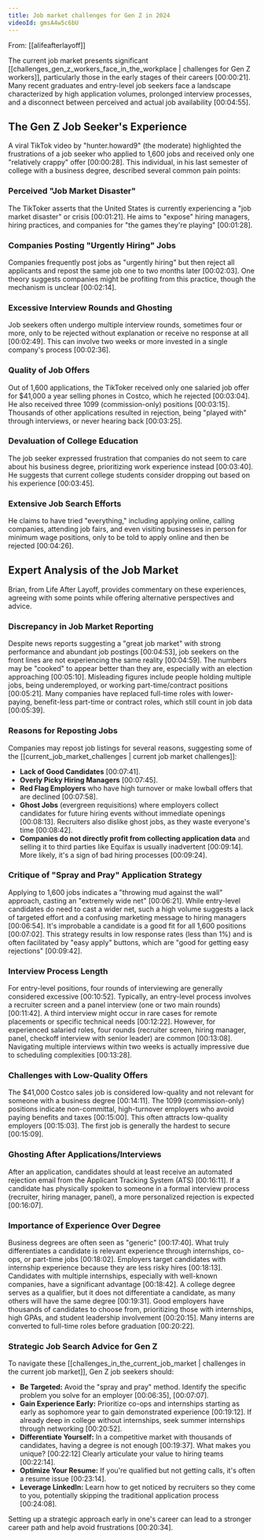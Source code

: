 ```yaml
---
title: Job market challenges for Gen Z in 2024
videoId: gmsA4w5c6bU
---
```


From: [[alifeafterlayoff]] <br/> 

The current job market presents significant [[challenges_gen_z_workers_face_in_the_workplace | challenges for Gen Z workers]], particularly those in the early stages of their careers <a class="yt-timestamp" data-t="00:00:21">[00:00:21]</a>. Many recent graduates and entry-level job seekers face a landscape characterized by high application volumes, prolonged interview processes, and a disconnect between perceived and actual job availability <a class="yt-timestamp" data-t="00:04:55">[00:04:55]</a>.

## The Gen Z Job Seeker's Experience

A viral TikTok video by "hunter.howard9" (the moderate) highlighted the frustrations of a job seeker who applied to 1,600 jobs and received only one "relatively crappy" offer <a class="yt-timestamp" data-t="00:00:28">[00:00:28]</a>. This individual, in his last semester of college with a business degree, described several common pain points:

### Perceived "Job Market Disaster"
The TikToker asserts that the United States is currently experiencing a "job market disaster" or crisis <a class="yt-timestamp" data-t="00:01:21">[00:01:21]</a>. He aims to "expose" hiring managers, hiring practices, and companies for "the games they're playing" <a class="yt-timestamp" data-t="00:01:28">[00:01:28]</a>.

### Companies Posting "Urgently Hiring" Jobs
Companies frequently post jobs as "urgently hiring" but then reject all applicants and repost the same job one to two months later <a class="yt-timestamp" data-t="00:01:52">[00:02:03]</a>. One theory suggests companies might be profiting from this practice, though the mechanism is unclear <a class="yt-timestamp" data-t="00:02:07">[00:02:14]</a>.

### Excessive Interview Rounds and Ghosting
Job seekers often undergo multiple interview rounds, sometimes four or more, only to be rejected without explanation or receive no response at all <a class="yt-timestamp" data-t="00:02:21">[00:02:49]</a>. This can involve two weeks or more invested in a single company's process <a class="yt-timestamp" data-t="00:02:32">[00:02:36]</a>.

### Quality of Job Offers
Out of 1,600 applications, the TikToker received only one salaried job offer for $41,000 a year selling phones in Costco, which he rejected <a class="yt-timestamp" data-t="00:02:53">[00:03:04]</a>. He also received three 1099 (commission-only) positions <a class="yt-timestamp" data-t="00:03:08">[00:03:15]</a>. Thousands of other applications resulted in rejection, being "played with" through interviews, or never hearing back <a class="yt-timestamp" data-t="00:03:16">[00:03:25]</a>.

### Devaluation of College Education
The job seeker expressed frustration that companies do not seem to care about his business degree, prioritizing work experience instead <a class="yt-timestamp" data-t="00:03:31">[00:03:40]</a>. He suggests that current college students consider dropping out based on his experience <a class="yt-timestamp" data-t="00:03:41">[00:03:45]</a>.

### Extensive Job Search Efforts
He claims to have tried "everything," including applying online, calling companies, attending job fairs, and even visiting businesses in person for minimum wage positions, only to be told to apply online and then be rejected <a class="yt-timestamp" data-t="00:04:00">[00:04:26]</a>.

## Expert Analysis of the Job Market
Brian, from Life After Layoff, provides commentary on these experiences, agreeing with some points while offering alternative perspectives and advice.

### Discrepancy in Job Market Reporting
Despite news reports suggesting a "great job market" with strong performance and abundant job postings <a class="yt-timestamp" data-t="00:04:46">[00:04:53]</a>, job seekers on the front lines are not experiencing the same reality <a class="yt-timestamp" data-t="00:04:55">[00:04:59]</a>. The numbers may be "cooked" to appear better than they are, especially with an election approaching <a class="yt-timestamp" data-t="00:05:02">[00:05:10]</a>. Misleading figures include people holding multiple jobs, being underemployed, or working part-time/contract positions <a class="yt-timestamp" data-t="00:05:12">[00:05:21]</a>. Many companies have replaced full-time roles with lower-paying, benefit-less part-time or contract roles, which still count in job data <a class="yt-timestamp" data-t="00:05:23">[00:05:39]</a>.

### Reasons for Reposting Jobs
Companies may repost job listings for several reasons, suggesting some of the [[current_job_market_challenges | current job market challenges]]:
*   **Lack of Good Candidates** <a class="yt-timestamp" data-t="00:07:40">[00:07:41]</a>.
*   **Overly Picky Hiring Managers** <a class="yt-timestamp" data-t="00:07:43">[00:07:45]</a>.
*   **Red Flag Employers** who have high turnover or make lowball offers that are declined <a class="yt-timestamp" data-t="00:07:48">[00:07:58]</a>.
*   **Ghost Jobs** (evergreen requisitions) where employers collect candidates for future hiring events without immediate openings <a class="yt-timestamp" data-t="00:08:01">[00:08:13]</a>. Recruiters also dislike ghost jobs, as they waste everyone's time <a class="yt-timestamp" data-t="00:08:38">[00:08:42]</a>.
*   **Companies do not directly profit from collecting application data** and selling it to third parties like Equifax is usually inadvertent <a class="yt-timestamp" data-t="00:09:01">[00:09:14]</a>. More likely, it's a sign of bad hiring processes <a class="yt-timestamp" data-t="00:09:22">[00:09:24]</a>.

### Critique of "Spray and Pray" Application Strategy
Applying to 1,600 jobs indicates a "throwing mud against the wall" approach, casting an "extremely wide net" <a class="yt-timestamp" data-t="00:06:12">[00:06:21]</a>. While entry-level candidates do need to cast a wider net, such a high volume suggests a lack of targeted effort and a confusing marketing message to hiring managers <a class="yt-timestamp" data-t="00:06:37">[00:06:54]</a>. It's improbable a candidate is a good fit for all 1,600 positions <a class="yt-timestamp" data-t="00:06:57">[00:07:02]</a>. This strategy results in low response rates (less than 1%) and is often facilitated by "easy apply" buttons, which are "good for getting easy rejections" <a class="yt-timestamp" data-t="00:09:27">[00:09:42]</a>.

### Interview Process Length
For entry-level positions, four rounds of interviewing are generally considered excessive <a class="yt-timestamp" data-t="00:10:46">[00:10:52]</a>. Typically, an entry-level process involves a recruiter screen and a panel interview (one or two main rounds) <a class="yt-timestamp" data-t="00:11:13">[00:11:42]</a>. A third interview might occur in rare cases for remote placements or specific technical needs <a class="yt-timestamp" data-t="00:12:01">[00:12:22]</a>. However, for experienced salaried roles, four rounds (recruiter screen, hiring manager, panel, checkoff interview with senior leader) are common <a class="yt-timestamp" data-t="00:12:36">[00:13:08]</a>. Navigating multiple interviews within two weeks is actually impressive due to scheduling complexities <a class="yt-timestamp" data-t="00:13:17">[00:13:28]</a>.

### Challenges with Low-Quality Offers
The $41,000 Costco sales job is considered low-quality and not relevant for someone with a business degree <a class="yt-timestamp" data-t="00:13:53">[00:14:11]</a>. The 1099 (commission-only) positions indicate non-committal, high-turnover employers who avoid paying benefits and taxes <a class="yt-timestamp" data-t="00:14:38">[00:15:00]</a>. This often attracts low-quality employers <a class="yt-timestamp" data-t="00:15:02">[00:15:03]</a>. The first job is generally the hardest to secure <a class="yt-timestamp" data-t="00:15:07">[00:15:09]</a>.

### Ghosting After Applications/Interviews
After an application, candidates should at least receive an automated rejection email from the Applicant Tracking System (ATS) <a class="yt-timestamp" data-t="00:16:09">[00:16:11]</a>. If a candidate has physically spoken to someone in a formal interview process (recruiter, hiring manager, panel), a more personalized rejection is expected <a class="yt-timestamp" data-t="00:15:56">[00:16:07]</a>.

### Importance of Experience Over Degree
Business degrees are often seen as "generic" <a class="yt-timestamp" data-t="00:17:34">[00:17:40]</a>. What truly differentiates a candidate is relevant experience through internships, co-ops, or part-time jobs <a class="yt-timestamp" data-t="00:17:51">[00:18:02]</a>. Employers target candidates with internship experience because they are less risky hires <a class="yt-timestamp" data-t="00:18:07">[00:18:13]</a>. Candidates with multiple internships, especially with well-known companies, have a significant advantage <a class="yt-timestamp" data-t="00:18:37">[00:18:42]</a>.
A college degree serves as a qualifier, but it does not differentiate a candidate, as many others will have the same degree <a class="yt-timestamp" data-t="00:19:15">[00:19:31]</a>. Good employers have thousands of candidates to choose from, prioritizing those with internships, high GPAs, and student leadership involvement <a class="yt-timestamp" data-t="00:19:55">[00:20:15]</a>. Many interns are converted to full-time roles before graduation <a class="yt-timestamp" data-t="00:20:21">[00:20:22]</a>.

### Strategic Job Search Advice for Gen Z
To navigate these [[challenges_in_the_current_job_market | challenges in the current job market]], Gen Z job seekers should:
*   **Be Targeted:** Avoid the "spray and pray" method. Identify the specific problem you solve for an employer <a class="yt-timestamp" data-t="00:06:33">[00:06:35]</a>, <a class="yt-timestamp" data-t="00:07:02">[00:07:07]</a>.
*   **Gain Experience Early:** Prioritize co-ops and internships starting as early as sophomore year to gain demonstrated experience <a class="yt-timestamp" data-t="00:19:03">[00:19:12]</a>. If already deep in college without internships, seek summer internships through networking <a class="yt-timestamp" data-t="00:20:36">[00:20:52]</a>.
*   **Differentiate Yourself:** In a competitive market with thousands of candidates, having a degree is not enough <a class="yt-timestamp" data-t="00:19:33">[00:19:37]</a>. What makes you unique? <a class="yt-timestamp" data-t="00:22:07">[00:22:12]</a> Clearly articulate your value to hiring teams <a class="yt-timestamp" data-t="00:22:12">[00:22:14]</a>.
*   **Optimize Your Resume:** If you're qualified but not getting calls, it's often a resume issue <a class="yt-timestamp" data-t="00:23:03">[00:23:14]</a>.
*   **Leverage LinkedIn:** Learn how to get noticed by recruiters so they come to you, potentially skipping the traditional application process <a class="yt-timestamp" data-t="00:23:46">[00:24:08]</a>.

Setting up a strategic approach early in one's career can lead to a stronger career path and help avoid frustrations <a class="yt-timestamp" data-t="00:20:25">[00:20:34]</a>.